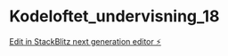 # Kodeloftet_undervisning_18

[Edit in StackBlitz next generation editor ⚡️](https://stackblitz.com/~/github.com/THOM4S-XXIII/Kodeloftet_undervisning_18)